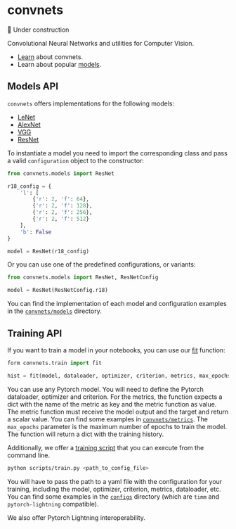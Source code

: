 # convnets

🚧 Under construction

Convolutional Neural Networks and utilities for Computer Vision.

- [Learn](learn) about convnets.
- Learn about popular [models](models).

## Models API

`convnets` offers implementations for the following models:

- [LeNet](http://vision.stanford.edu/cs598_spring07/papers/Lecun98.pdf)
- [AlexNet](https://proceedings.neurips.cc/paper/2012/file/c399862d3b9d6b76c8436e924a68c45b-Paper.pdf)
- [VGG](https://arxiv.org/abs/1409.1556)
- [ResNet](https://arxiv.org/abs/1512.03385)

To instantiate a model you need to import the corresponding class and pass a valid `configuration` object to the constructor:

```python
from convnets.models import ResNet

r18_config = {
	'l': [
		{'r': 2, 'f': 64},
		{'r': 2, 'f': 128},
		{'r': 2, 'f': 256},
		{'r': 2, 'f': 512}
	], 
	'b': False
}

model = ResNet(r18_config)
```

Or you can use one of the predefined configurations, or variants:

```python
from convnets.models import ResNet, ResNetConfig

model = ResNet(ResNetConfig.r18)
```

You can find the implementation of each model and configuration examples in the [`convnets/models`](convnets/models) directory.

## Training API

If you want to train a model in your notebooks, you can use our [fit](convents/train/fit.py) function:

```python
form convnets.train import fit 

hist = fit(model, dataloader, optimizer, criterion, metrics, max_epochs)
```

You can use any Pytorch model. You will need to define the Pytorch dataloader, optimizer and criterion. For the metrics, the function expects a dict with the name of the metric as key and the metric function as value. The metric function must receive the model output and the target and return a scalar value. You can find some examples in [`convnets/metrics`](convnets/metrics.py). The `max_epochs` parameter is the maximum number of epochs to train the model. The function will return a dict with the training history. 

Additionally, we offer a [training script](train/train.py) that you can execute from the command line.

```bash
python scripts/train.py <path_to_config_file>
```

You will have to pass the path to a yaml file with the configuration for your training, including the model, optimizer, criterion, metrics, dataloader, etc. You can find some examples in the [`configs`](scripts/configs) directory (which are `timm` and `pytorch-lightning` compatible).

We also offer Pytorch Lightning interoperability.